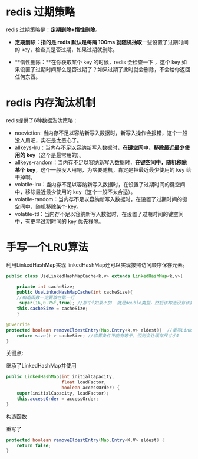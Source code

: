 # redis 过期策略

redis 过期策略是：**定期删除+惰性删除**。

- **定期删除：**指的是 redis 默认是每隔 100ms 就**随机抽取**一些设置了过期时间的 key，检查其是否过期，如果过期就删除。

- **惰性删除：**在你获取某个 key 的时候，redis 会检查一下 ，这个 key 如果设置了过期时间那么是否过期了？如果过期了此时就会删除，不会给你返回任何东西。

#  redis 内存淘汰机制

redis提供了6种数据淘汰策略：

- noeviction: 当内存不足以容纳新写入数据时，新写入操作会报错，这个一般没人用吧，实在是太恶心了。
- allkeys-lru：当内存不足以容纳新写入数据时，**在键空间中，移除最近最少使用的 key**（这个是最常用的）。
- allkeys-random：当内存不足以容纳新写入数据时，**在键空间中，随机移除某个 key**，这个一般没人用吧，为啥要随机，肯定是把最近最少使用的 key 给干掉啊。
- volatile-lru：当内存不足以容纳新写入数据时，在设置了过期时间的键空间中，移除最近最少使用的 key（这个一般不太合适）。
- volatile-random：当内存不足以容纳新写入数据时，在设置了过期时间的键空间中，随机移除某个 key。
- volatile-ttl：当内存不足以容纳新写入数据时，在设置了过期时间的键空间中，有更早过期时间的 key 优先移除。

# 手写一个LRU算法

利用LinkedHashMap实现
linkedHashMap还可以实现按照访问顺序保存元素。

```java
public class UseLinkedHashMapCache<k,v> extends LinkedHashMap<k,v>{

	private int cacheSize;
	public UseLinkedHashMapCache(int cacheSize){
	//构造函数一定要放在第一行
     super(16,0.75f,true); //那个f如果不加  就是double类型，然后该构造没有该类型的入参。 然后最为关键的就是那个入参 true
	this.cacheSize = cacheSize;
	}

@Override
protected boolean removeEldestEntry(Map.Entry<k,v> eldest)}  //重写LinkedHashMap原方法
	return size() > cacheSize; //临界条件不能有等于，否则会让缓存尺寸小1
}
```

关键点:

继承了LinkedHashMap并使用

```java
public LinkedHashMap(int initialCapacity,
                     float loadFactor,
                     boolean accessOrder) {
    super(initialCapacity, loadFactor);
    this.accessOrder = accessOrder;
}
```

构造函数

重写了

```java
protected boolean removeEldestEntry(Map.Entry<K,V> eldest) {
    return false;
}
```

